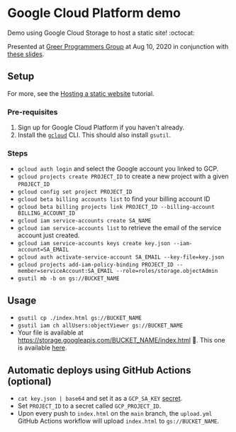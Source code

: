 # Google Cloud Platform demo

Demo using Google Cloud Storage to host a static site! :octocat:

Presented at [Greer Programmers Group](https://www.meetup.com/Greer-Programmers-Group/events/lhkdwrybclbnb/) at Aug 10, 2020 in conjunction with [these slides](https://docs.google.com/presentation/d/e/2PACX-1vSQ-M68oMLMabk6m22uTaCr72W066tJ9pC5MOdTMV-UCWCbVQrOJGyRDWviyLZBR7q1cYvgcxXT8upr/pub?start=false&loop=false&delayms=3000&slide=id.p).

## Setup

For more, see the [Hosting a static website](https://cloud.google.com/storage/docs/hosting-static-website) tutorial.

### Pre-requisites
1. Sign up for Google Cloud Platform if you haven't already.
1. Install the [`gcloud`](https://cloud.google.com/sdk/gcloud) CLI. This should also install `gsutil`.

### Steps
* `gcloud auth login` and select the Google account you linked to GCP.
* `gcloud projects create PROJECT_ID` to create a new project with a given `PROJECT_ID`
* `gcloud config set project PROJECT_ID`
* `gcloud beta billing accounts list` to find your billing account ID
* `gcloud beta billing projects link PROJECT_ID --billing-account BILLING_ACCOUNT_ID`
* `gcloud iam service-accounts create SA_NAME`
* `gcloud iam service-accounts list` to retrieve the email of the service account just created.
* `gcloud iam service-accounts keys create key.json --iam-account=SA_EMAIL`
* `gcloud auth activate-service-account SA_EMAIL --key-file=key.json`
* `gcloud projects add-iam-policy-binding PROJECT_ID --member=serviceAccount:SA_EMAIL --role=roles/storage.objectAdmin`
* `gsutil mb -b on gs://BUCKET_NAME`

## Usage
* `gsutil cp ./index.html gs://BUCKET_NAME`
* `gsutil iam ch allUsers:objectViewer gs://BUCKET_NAME`
* Your file is available at https://storage.googleapis.com/BUCKET_NAME/index.html 🚀. This one is available [here](https://storage.googleapis.com/imjohnbo-gcp-demo/index.html).

## Automatic deploys using GitHub Actions (optional)

* `cat key.json | base64` and set it as a `GCP_SA_KEY` [secret](https://docs.github.com/en/actions/configuring-and-managing-workflows/creating-and-storing-encrypted-secrets).
* Set `PROJECT_ID` to a secret called `GCP_PROJECT_ID`.
* Upon every push to `index.html` on the `main` branch, the `upload.yml` GitHub Actions workflow will upload `index.html` to `gs://BUCKET_NAME`.
